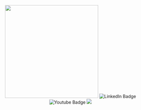 <div id="header" align="center">
  <img src="https://media.giphy.com/media/v1.Y2lkPTc5MGI3NjExNTV1cnpibTBpNHQxNG5obnJ2MjN1eWFtbjhmZ3AxdXF0bG43ZjVpNyZlcD12MV9pbnRlcm5hbF9naWZfYnlfaWQmY3Q9Zw/5HT8Q6jPJIgaBgUQFn/giphy.gif" width="300"/>
  <img src="https://img.shields.io/badge/LinkedIn-blue?style=for-the-badge&logo=linkedin&logoColor=white" alt="LinkedIn Badge"/>
  <img src="https://img.shields.io/badge/YouTube-red?style=for-the-badge&logo=youtube&logoColor=white" alt="Youtube Badge"/>
  <img src="https://img.shields.io/badge/Discord-%237289d9?style=for-the-badge&logo=Discord&logoColor=white" />

</div>
